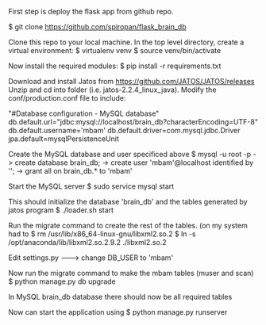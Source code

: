 First step is deploy the flask app from github repo. 

$ git clone https://github.com/spiropan/flask_brain_db

Clone this repo to your local machine. In the top level directory, create a virtual environment:
$ virtualenv venv
$ source venv/bin/activate

Now install the required modules:
$ pip install -r requirements.txt

Download and install Jatos from https://github.com/JATOS/JATOS/releases
Unzip and cd into folder (i.e. jatos-2.2.4_linux_java).
Modify the conf/production.conf file to include:

"#Database configuration - MySQL database"
db.default.url="jdbc:mysql://localhost/brain_db?characterEncoding=UTF-8"
db.default.username='mbam'
db.default.driver=com.mysql.jdbc.Driver
jpa.default=mysqlPersistenceUnit

Create the MySQL database and user specificed above
$ mysql -u root -p
-> create database brain_db;
-> create user 'mbam'@localhost identified by '';
-> grant all on brain_db.* to 'mbam'

Start the MySQL server
$ sudo service mysql start

This should initialize the database 'brain_db' and the tables generated by jatos program
$ ./loader.sh start

Run the migrate command to create the rest of the tables. 
(on my system had to 
$ rm /usr/lib/x86_64-linux-gnu/libxml2.so.2
$ ln -s /opt/anaconda/lib/libxml2.so.2.9.2 ./libxml2.so.2

Edit settings.py
---> change DB_USER to 'mbam'

Now run the migrate command to make the mbam tables (muser and scan)
$ python manage.py db upgrade

In MySQL brain_db database there should now be all required tables 

Now can start the application using
$ python manage.py runserver
